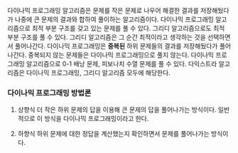다이나믹 프로그래밍 알고리즘은 문제를 작은 문제로 나우어 해결한 결과를 저장해뒀다가 나중에 큰 문제의 결과와 합하여 풀이하는 알고리즘이다. 다이나믹 프로그래밍 알고리즘으로 최적 부분 구조를 갖고 있는 문제를 풀 수 있다.
그리디 알고리즘으로도 최적 부분 구조를 풀 수 있다. 
그리디 알고리즘은 그 순간 최적이라고 생각하는 것을 선택하면서 풀어나간다. 다이나믹 프로그래밍은 **중복된** 하위 문제들의 결과를 저장해뒀다가 풀어나간다. 중복되지 않는 문제들은 다이나믹 프로그래밍으로 풀지 않는다.
다이나믹 프로그래밍 알고리즘으로 0-1 배낭 문제, 피보나치 수열 문제를 풀 수 있다.
다익스트라 알고리즘은 다이나믹 프로그래밍, 그리디 알고리즘 모두에 해당한다.

### 다이나믹 프로그래밍 방법론
1. 상향식
더 작은 하위 문제의 답을 이용해 큰 문제의 답을 풀어나가는 방식이다. 일반적으로 이 방식을 다이나믹 프로그래밍이라고 한다.

2. 하향식
하위 문제에 대한 정답을 계산했는지 확인하면서 문제를 풀어나가는 방식이다.